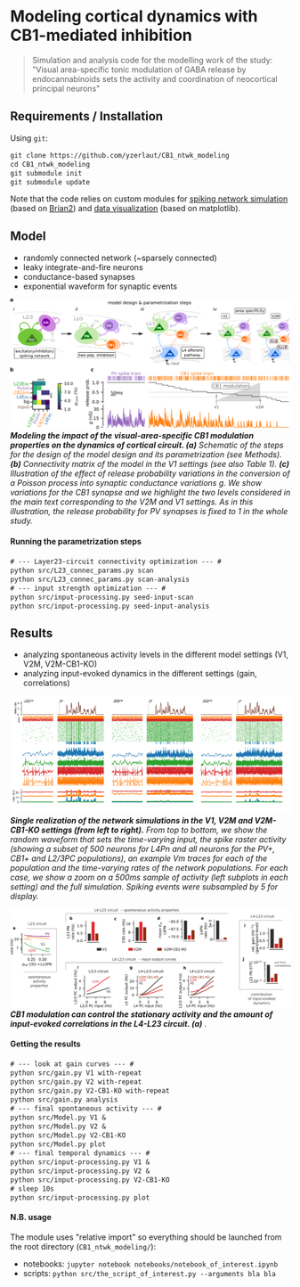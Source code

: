 # Modeling cortical dynamics with CB1-mediated inhibition

> Simulation and analysis code for the modelling work of the study:
> "Visual area-specific tonic modulation of GABA release by endocannabinoids sets the activity and coordination of neocortical principal neurons"

## Requirements / Installation

Using `git`:
```
git clone https://github.com/yzerlaut/CB1_ntwk_modeling
cd CB1_ntwk_modeling
git submodule init
git submodule update
```
Note that the code relies on custom modules for [spiking network simulation](https://github.com/yzerlaut/neural_network_dynamics) (based on [Brian2](https://brian2.readthedocs.io/en/stable/)) and [data visualization](https://github.com/yzerlaut/datavyz) (based on matplotlib).

## Model 

- randomly connected network (~sparsely connected)
- leaky integrate-and-fire neurons
- conductance-based synapses
- exponential waveform for synaptic events

![model](doc/model.png)
_**Modeling the impact of the visual-area-specific CB1 modulation properties on the dynamics of cortical circuit. (a)** Schematic of the steps for the design of the model design and its parametrization (see Methods). **(b)** Connectivity matrix of the model in the V1 settings (see also Table 1). **(c)** Illustration of the effect of release probability variations in the conversion of a Poisson process into synaptic conductance variations g. We show variations for the CB1 synapse and we highlight the two levels considered in the main text corresponding to the V2M and V1 settings. As in this illustration, the release probability for PV synapses is fixed to 1 in the whole study._

#### Running the parametrization steps
```
# --- Layer23-circuit connectivity optimization --- #
python src/L23_connec_params.py scan
python src/L23_connec_params.py scan-analysis
# --- input strength optimization --- #
python src/input-processing.py seed-input-scan
python src/input-processing.py seed-input-analysis
```

## Results

- analyzing spontaneous activity levels in the different model settings (V1, V2M, V2M-CB1-KO)
- analyzing input-evoked dynamics in the different settings (gain, correlations)

![example-sim](doc/example-sim.png)
_**Single realization of the network simulations in the V1, V2M and V2M-CB1-KO settings (from left to right).** From top to bottom, we show the random waveform that sets the time-varying input, the spike raster activity (showing a subset of 500 neurons for L4Pn and all neurons for the PV+, CB1+ and L2/3PC populations), an example Vm traces for each of the population and the time-varying rates of the network populations. For each case, we show a zoom on a 500ms sample of activity (left subplots in each setting) and the full simulation. Spiking events were subsampled by 5 for display._

![effect-summary](doc/effect-summary.png)
_**CB1 modulation can control the stationary activity and the amount of input-evoked correlations in the L4-L23 circuit. (a)** ._



#### Getting the results
```
# --- look at gain curves --- #
python src/gain.py V1 with-repeat
python src/gain.py V2 with-repeat
python src/gain.py V2-CB1-KO with-repeat
python src/gain.py analysis
# --- final spontaneous activity --- #
python src/Model.py V1 &
python src/Model.py V2 &
python src/Model.py V2-CB1-KO 
python src/Model.py plot
# --- final temporal dynamics --- #
python src/input-processing.py V1 &
python src/input-processing.py V2 &
python src/input-processing.py V2-CB1-KO 
# sleep 10s
python src/input-processing.py plot
```

#### N.B. usage

The module uses "relative import" so everything should be launched from the root directory (`CB1_ntwk_modeling/`):
- notebooks: `jupyter notebook notebooks/notebook_of_interest.ipynb`
- scripts: `python src/the_script_of_interest.py --arguments bla bla`

